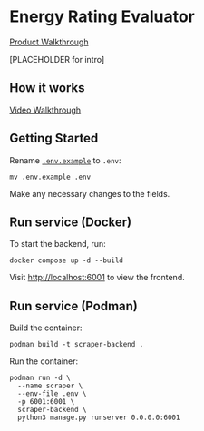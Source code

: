 # Energy Rating Evaluator

[Product Walkthrough](https://greentrack.pplus.ai/)

[PLACEHOLDER for intro]

## How it works

[Video Walkthrough](https://drive.google.com/file/d/1T4iVqlRn78_FvFj4byGTDDc55B74qbyq/view)

## Getting Started

Rename [`.env.example`](.env.example) to `.env`:
```
mv .env.example .env
```
Make any necessary changes to the fields.

## Run service (Docker)

To start the backend, run:
```
docker compose up -d --build
```

Visit [http://localhost:6001](http://localhost:6001) to view the frontend.

## Run service (Podman)

Build the container:
```
podman build -t scraper-backend .
```

Run the container:
```
podman run -d \
  --name scraper \
  --env-file .env \
  -p 6001:6001 \
  scraper-backend \
  python3 manage.py runserver 0.0.0.0:6001
```
